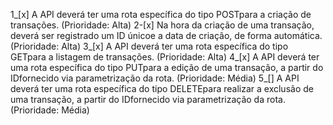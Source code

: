 1_[x] A API deverá ter uma rota específica do tipo POSTpara a criação de transações. (Prioridade: Alta)
2-[x] Na hora da criação de uma transação, deverá ser registrado um ID únicoe a data de criação, de forma automática. (Prioridade: Alta)
3_[x] A API deverá ter uma rota específica do tipo GETpara a listagem de transações. (Prioridade: Alta)
4_[x] A API deverá ter uma rota específica do tipo PUTpara a edição de uma transação, a partir do IDfornecido via parametrização da rota. (Prioridade: Média)
5_[] A API deverá ter uma rota específica do tipo DELETEpara realizar a exclusão de uma transação, a partir do IDfornecido via parametrização da rota. (Prioridade: Média)
